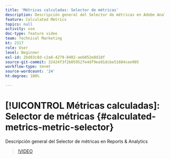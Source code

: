 ```yaml
---
title: 'Métricas calculadas: Selector de métricas'
description: Descripción general del Selector de métricas en Adobe Analytics
feature: Calculated Metrics
topics: null
activity: use
doc-type: feature video
team: Technical Marketing
kt: 2317
role: User
level: Beginner
exl-id: 2bd83c8d-c2a8-4279-8402-aeb052e8d18f
source-git-commit: 32424f3f2b05952fe4df9ea91dcbe51684cee905
workflow-type: tm+mt
source-wordcount: '24'
ht-degree: 100%

---
```


# [!UICONTROL Métricas calculadas]: Selector de métricas {#calculated-metrics-metric-selector}

Descripción general del Selector de métricas en Reports &amp; Analytics

>[!VIDEO](https://video.tv.adobe.com/v/25410/?quality=12)
